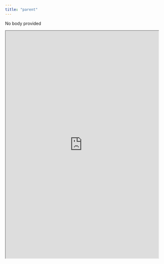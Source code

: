```yaml
---
title: "parent"
---
```


No body provided
<iframe height="750" width="100%" src="https://ewelton.github.io/ktest/wiki.html#parent"></iframe>
